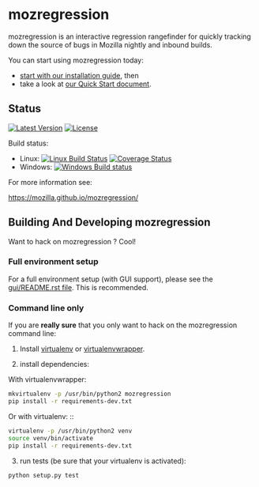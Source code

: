 # mozregression

mozregression is an interactive regression rangefinder for quickly tracking down the source of bugs in Mozilla nightly and inbound builds.

You can start using mozregression today:
- [start with our installation guide](https://mozilla.github.io/mozregression/install.html), then 
- take a look at [our Quick Start document](https://mozilla.github.io/mozregression/quickstart.html). 

## Status

[![Latest Version](https://img.shields.io/pypi/v/mozregression.svg)](https://pypi.python.org/pypi/mozregression/)
[![License](https://img.shields.io/pypi/l/mozregression.svg)](https://pypi.python.org/pypi/mozregression/)


Build status:
 - Linux:
   [![Linux Build Status](https://travis-ci.org/mozilla/mozregression.svg?branch=master)](https://travis-ci.org/mozilla/mozregression)
   [![Coverage Status](https://img.shields.io/coveralls/mozilla/mozregression.svg)](https://coveralls.io/r/mozilla/mozregression)
 - Windows: [![Windows Build status](https://ci.appveyor.com/api/projects/status/ukv1ariar1jboxar/branch/master?svg=true)](https://ci.appveyor.com/project/parkouss/mozregression/branch/master)

For more information see:

https://mozilla.github.io/mozregression/

## Building And Developing mozregression

Want to hack on mozregression ? Cool!

### Full environment setup

For a full environment setup (with GUI support), please see the [gui/README.rst file](gui/README.rst).
This is recommended.

### Command line only

If you are **really sure** that you only want to hack on the mozregression command line:

1. Install [virtualenv](https://virtualenv.pypa.io/en/stable/)
  or [virtualenvwrapper](https://virtualenvwrapper.readthedocs.org/en/latest/).

2. install dependencies:

  With virtualenvwrapper:

  ```bash
  mkvirtualenv -p /usr/bin/python2 mozregression
  pip install -r requirements-dev.txt
  ```

  Or with virtualenv: ::

  ```bash
  virtualenv -p /usr/bin/python2 venv
  source venv/bin/activate
  pip install -r requirements-dev.txt
  ```

3. run tests (be sure that your virtualenv is activated):

  ```bash
  python setup.py test
  ```
